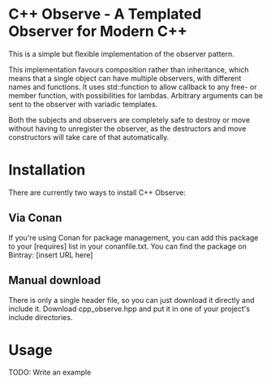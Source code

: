 # C++ Observe - A Templated Observer for Modern C++
This is a simple but flexible implementation of the observer pattern.

This implementation favours composition rather than inheritance, which means that a single object can have multiple observers, with different names and functions. It uses std::function to allow callback to any free- or member function, with possibilities for lambdas. Arbitrary arguments can be sent to the observer with variadic templates.

Both the subjects and observers are completely safe to destroy or move without having to unregister the observer, as the destructors and move constructors will take care of that automatically.

# Installation
There are currently two ways to install C++ Observe:
## Via Conan
If you're using Conan for package management, you can add this package to your [requires] list in your conanfile.txt.
You can find the package on Bintray: [insert URL here]
## Manual download
There is only a single header file, so you can just download it directly and include it.
Download cpp_observe.hpp and put it in one of your project's include directories.

# Usage
TODO: Write an example
